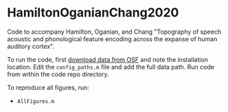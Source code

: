 # HamiltonOganianChang2020
Code to accompany Hamilton, Oganian, and Chang "Topography of speech acoustic and phonological feature encoding across the expanse of human auditory cortex".

To run the code, first [download data from OSF](https://osf.io/6svku) and note the installation location. Edit the `config_paths.m` file and add the full data path. Run code from within the code repo directory.

To reproduce all figures, run:
* `AllFigures.m`
